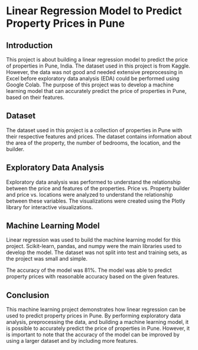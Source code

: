 # Linear Regression Model to Predict Property Prices in Pune

## Introduction
This project is about building a linear regression model to predict the price of properties in Pune, India. The dataset used in this project is from Kaggle. However, the data was not good and needed extensive preprocessing in Excel before exploratory data analysis (EDA) could be performed using Google Colab. The purpose of this project was to develop a machine learning model that can accurately predict the price of properties in Pune, based on their features.

## Dataset
The dataset used in this project is a collection of properties in Pune with their respective features and prices. The dataset contains information about the area of the property, the number of bedrooms, the location, and the builder.

## Exploratory Data Analysis
Exploratory data analysis was performed to understand the relationship between the price and features of the properties. Price vs. Property builder and price vs. locations were analyzed to understand the relationship between these variables. The visualizations were created using the Plotly library for interactive visualizations.

## Machine Learning Model
Linear regression was used to build the machine learning model for this project. Scikit-learn, pandas, and numpy were the main libraries used to develop the model. The dataset was not split into test and training sets, as the project was small and simple.

The accuracy of the model was 81%. The model was able to predict property prices with reasonable accuracy based on the given features.

## Conclusion
This machine learning project demonstrates how linear regression can be used to predict property prices in Pune. By performing exploratory data analysis, preprocessing the data, and building a machine learning model, it is possible to accurately predict the price of properties in Pune. However, it is important to note that the accuracy of the model can be improved by using a larger dataset and by including more features.
